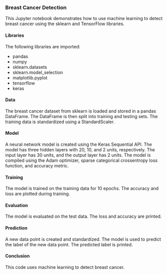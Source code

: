 ### Breast Cancer Detection

This Jupyter notebook demonstrates how to use machine learning to detect breast cancer using the sklearn and TensorFlow libraries.

#### Libraries
The following libraries are imported:

- pandas
- numpy
- sklearn.datasets
- sklearn.model_selection
- matplotlib.pyplot
- tensorflow
- keras

#### Data
The breast cancer dataset from sklearn is loaded and stored in a pandas DataFrame. The DataFrame is then split into training and testing sets. The training data is standardized using a StandardScaler.

#### Model
A neural network model is created using the Keras Sequential API. The model has three hidden layers with 20, 10, and 2 units, respectively. The input layer has 30 units, and the output layer has 2 units. The model is compiled using the Adam optimizer, sparse categorical crossentropy loss function, and accuracy metric.

#### Training
The model is trained on the training data for 10 epochs. The accuracy and loss are plotted during training.

#### Evaluation
The model is evaluated on the test data. The loss and accuracy are printed.

#### Prediction
A new data point is created and standardized. The model is used to predict the label of the new data point. The predicted label is printed.

#### Conclusion
This code uses machine learning to detect breast cancer.

